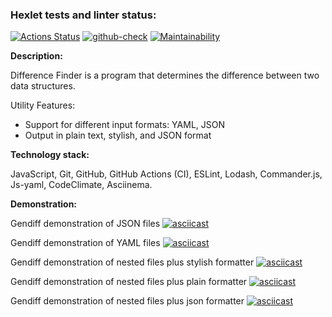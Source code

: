 ### Hexlet tests and linter status:
[![Actions Status](https://github.com/AzamatAk/frontend-project-46/workflows/hexlet-check/badge.svg)](https://github.com/AzamatAk/frontend-project-46/actions)
[![github-check](https://github.com/AzamatAk/frontend-project-46/workflows/github-check/badge.svg)](https://github.com/AzamatAk/frontend-project-46/actions)
[![Maintainability](https://api.codeclimate.com/v1/badges/13d6ed0b6c6ba197e61c/maintainability)](https://codeclimate.com/github/AzamatAk/frontend-project-46/maintainability)

**Description:**

Difference Finder is a program that determines the difference between two data structures.

Utility Features:

- Support for different input formats: YAML, JSON
- Output in plain text, stylish, and JSON format

**Technology stack:**

JavaScript, Git, GitHub, GitHub Actions (CI), ESLint, Lodash, Commander.js, Js-yaml, CodeClimate, Asciinema.

**Demonstration:**

Gendiff demonstration of JSON files
[![asciicast](https://asciinema.org/a/M2YJ4Zx1jWtufivnemKelxWfA.svg)](https://asciinema.org/a/M2YJ4Zx1jWtufivnemKelxWfA)

Gendiff demonstration of YAML files
[![asciicast](https://asciinema.org/a/PAq2FjDQDCq3nTTwqGD80AUrK.svg)](https://asciinema.org/a/PAq2FjDQDCq3nTTwqGD80AUrK)

Gendiff demonstration of nested files plus stylish formatter
[![asciicast](https://asciinema.org/a/DNrFE3yTLDdboMhnCUJR9D4xM.svg)](https://asciinema.org/a/DNrFE3yTLDdboMhnCUJR9D4xM)

Gendiff demonstration of nested files plus plain formatter
[![asciicast](https://asciinema.org/a/RdXdreURfsiIrOCkjGN7iabCh.svg)](https://asciinema.org/a/RdXdreURfsiIrOCkjGN7iabCh)

Gendiff demonstration of nested files plus json formatter
[![asciicast](https://asciinema.org/a/8doYh9fPhiKDij8L6qmsr6Yq1.svg)](https://asciinema.org/a/8doYh9fPhiKDij8L6qmsr6Yq1)
